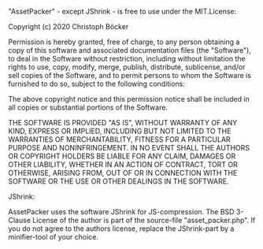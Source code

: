 "AssetPacker" - except JShrink - is free to use under the MIT.License:

Copyright (c) 2020 Christoph Böcker

Permission is hereby granted, free of charge, to any person obtaining a copy of this software and
associated documentation files (the "Software"), to deal in the Software without restriction,
including without limitation the rights to use, copy, modify, merge, publish, distribute,
sublicense, and/or sell copies of the Software, and to permit persons to whom the Software is
furnished to do so, subject to the following conditions:

The above copyright notice and this permission notice shall be included in all copies or
substantial portions of the Software.

THE SOFTWARE IS PROVIDED "AS IS", WITHOUT WARRANTY OF ANY KIND, EXPRESS OR IMPLIED, INCLUDING
BUT NOT LIMITED TO THE WARRANTIES OF MERCHANTABILITY, FITNESS FOR A PARTICULAR PURPOSE AND
NONINFRINGEMENT. IN NO EVENT SHALL THE AUTHORS OR COPYRIGHT HOLDERS BE LIABLE FOR ANY CLAIM,
DAMAGES OR OTHER LIABILITY, WHETHER IN AN ACTION OF CONTRACT, TORT OR OTHERWISE, ARISING FROM,
OUT OF OR IN CONNECTION WITH THE SOFTWARE OR THE USE OR OTHER DEALINGS IN THE SOFTWARE.

JShrink:

AssetPacker uses the software JShrink for JS-compression. The BSD 3-Clause License of the author is
part of the source-file "asset_packer.php". If you do not agree to the authors license, replace
the JShrink-part by a minifier-tool of your choice.
